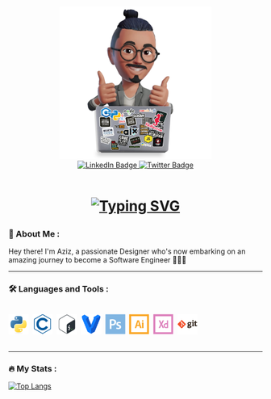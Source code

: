 <div id="header" align="center">
  <img src="https://github.com/Abubacer/Abubacer/blob/main/IMG73724_202.png" width="300"/>
  <div id="badges">
    <a href="https://www.linkedin.com/in/azizdesign/">
      <img src="https://img.shields.io/badge/LinkedIn-blue?style=for-the-badge&logo=linkedin&logoColor=white" alt="LinkedIn Badge"/>
    </a>
    </a>
    <a href="https://twitter.com/Azizthedesigner">
      <img src="https://img.shields.io/badge/Twitter-blue?style=for-the-badge&logo=twitter&logoColor=white" alt="Twitter Badge"/>
    </a>
  </div>
  <img src="https://komarev.com/ghpvc/?username=your-github-username&style=flat-square&color=green" alt=""/>
  <h1>
  <p align="center">
  <!-- Typing SVG by DenverCoder1 - https://github.com/DenverCoder1/readme-typing-svg -->
  <a href="https://github.com/Abubacer"><img src="https://readme-typing-svg.demolab.com?font=Arial&weight=500&size=36&pause=900&center=true&vCenter=true&width=620&lines=Hello+World!" alt="Typing SVG" /></a>
</p>
<div align="center">
    
  </h1>
</div>
</div>



### 👨 About Me :

Hey there! I'm Aziz, a passionate Designer who's now embarking on an amazing journey to become a Software Engineer 🚀🌟🎆


---

### :hammer_and_wrench: Languages and Tools :
<br/>
<div>
  <img src="https://github.com/devicons/devicon/blob/master/icons/python/python-original.svg" title="Python" alt="Python" width="40" height="40"/>&nbsp;
  <img src="https://github.com/devicons/devicon/blob/master/icons/c/c-line.svg" title="C" alt="C" width="40" height="40"/>&nbsp;
  <img src="https://github.com/devicons/devicon/blob/master/icons/bash/bash-original.svg" title="bash" alt="bash" width="40" height="40"/>&nbsp;
  <img src="https://github.com/devicons/devicon/blob/master/icons/vagrant/vagrant-original.svg" title="vagrant" alt="vagrant" width="40" height="40"/>&nbsp;
  <img src="https://github.com/devicons/devicon/blob/master/icons/photoshop/photoshop-plain.svg" title="photoshop" alt="photoshop" width="40" height="40"/>&nbsp;
  <img src="https://github.com/devicons/devicon/blob/master/icons/illustrator/illustrator-line.svg" title="illustrator" alt="illustrator" width="40" height="40"/>&nbsp;
  <img src="https://github.com/devicons/devicon/blob/master/icons/xd/xd-line.svg"  title="xd" alt="xd" width="40" height="40"/>&nbsp;
  <img src="https://github.com/devicons/devicon/blob/master/icons/git/git-original-wordmark.svg" title="Git" **alt="Git" width="40" height="40"/>
</div>
<br/>

---

### :fire: My Stats :

[![Top Langs](https://github-readme-stats.vercel.app/api/top-langs/?username=Abubacer&layout=compact&theme=transparent&hide_border=true)](https://github.com/anuraghazra/github-readme-stats)



